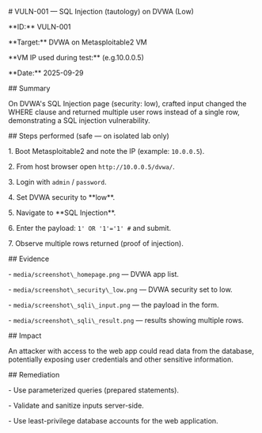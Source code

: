 \# VULN-001 — SQL Injection (tautology) on DVWA (Low)



\*\*ID:\*\* VULN-001  

\*\*Target:\*\* DVWA on Metasploitable2 VM  

\*\*VM IP used during test:\*\* (e.g.10.0.0.5) 

\*\*Date:\*\* 2025-09-29



\## Summary

On DVWA's SQL Injection page (security: low), crafted input changed the WHERE clause and returned multiple user rows instead of a single row, demonstrating a SQL injection vulnerability.



\## Steps performed (safe — on isolated lab only)

1\. Boot Metasploitable2 and note the IP (example: `10.0.0.5`).  

2\. From host browser open `http://10.0.0.5/dvwa/`.  

3\. Login with `admin` / `password`.  

4\. Set DVWA security to \*\*low\*\*.  

5\. Navigate to \*\*SQL Injection\*\*.  

6\. Enter the payload: `1' OR '1'='1' #` and submit.  

7\. Observe multiple rows returned (proof of injection).



\## Evidence

\- `media/screenshot\_homepage.png` — DVWA app list.  

\- `media/screenshot\_security\_low.png` — DVWA security set to low.  

\- `media/screenshot\_sqli\_input.png` — the payload in the form.  

\- `media/screenshot\_sqli\_result.png` — results showing multiple rows.



\## Impact

An attacker with access to the web app could read data from the database, potentially exposing user credentials and other sensitive information.



\## Remediation

\- Use parameterized queries (prepared statements).  

\- Validate and sanitize inputs server-side.  

\- Use least-privilege database accounts for the web application.



